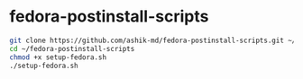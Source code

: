 # fedora-postinstall-scripts
 
```bash
git clone https://github.com/ashik-md/fedora-postinstall-scripts.git ~/fedora-postinstall-scripts
cd ~/fedora-postinstall-scripts
chmod +x setup-fedora.sh
./setup-fedora.sh
```

